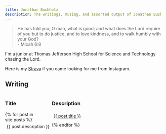 ```yaml
---
title: Jonathan Buchholz
description: The writings, musing, and assorted output of Jonathan Buchholz.
---
```

> He has told you, O man, what is good; and what does the Lord require of you but to do justice, and to love kindness, and to walk humbly with your God?  
> \- Micah 6:8

I'm a junior at Thomas Jefferson High School for Science and Technology chasing the Lord.

Here is my [Strava](https://strava.com/athletes/jonathanbuchh) if you came looking for me from Instagram.

## Writing

<style>
.writing {
    display: grid;
    grid-template-columns: 30% 70%;
}

.writing > p {
    margin: 5px;
    white-space: nowrap;
    overflow: hidden;
    text-overflow: ellipsis;
}

.description > a {
    text-decoration: none;
}

.writing > p:last-of-type {
    padding-bottom: 16px;
}

@media screen and (max-width: 800px) {
  .writing {
    grid-template-columns: 1fr;
    grid-row-gap: 0;
  }

  .writing h3 {
    display: none;
  }

  .writing > .description {
    padding-bottom: 10px;
  }


}

</style>
<div class="writing">
<h3>Title</h3>
<h3>Description</h3>
    {% for post in site.posts %}
    <p><a href="{{ post.url }}">{{ post.title }}</a></p>
    <p class="description"><a href="{{ post.url }}">{{ post.description }}</a></p>
    {% endfor %}
</div>
